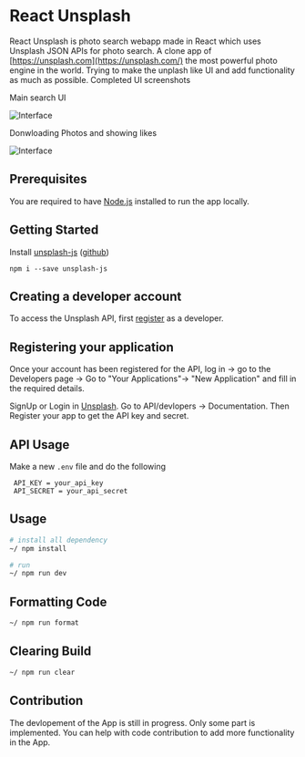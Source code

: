 # React Unsplash

React Unsplash is photo search webapp made in React which uses Unsplash JSON APIs for photo search. A clone app of  [https://unsplash.com](https://unsplash.com/) the most powerful photo engine in the world. Trying to make the unplash like UI  and add functionality as much as possible. Completed UI screenshots


Main search UI

![Interface](Assets/unplash-clone.jpg?raw=true "Web App picture")

Donwloading Photos and showing likes

![Interface](Assets/download_photos.jpg?raw=true "Web App picture")

## Prerequisites

You are required to have [Node.js](https://nodejs.org/) installed to run the app locally.

## Getting Started

Install [unsplash-js](https://github.com/unsplash/unsplash-js) ([github](https://github.com/unsplash/unsplash-js))

```
npm i --save unsplash-js
```
## Creating a developer account

To access the Unsplash API, first [register](https://unsplash.com/developers) as a developer.


## Registering your application

Once your account has been registered for the API, log in -> go to the Developers page -> Go to "Your Applications"->  "New Application" and fill in the required details.



SignUp or Login in [Unsplash](https://unsplash.com). Go to API/devlopers ->  Documentation. Then Register your app to get the API key and secret.

## API Usage
Make a new `.env` file and do the following

```
 API_KEY = your_api_key
 API_SECRET = your_api_secret
```

## Usage

```sh
# install all dependency
~/ npm install

# run
~/ npm run dev 
```

## Formatting Code

```sh
~/ npm run format 
```

## Clearing Build

```sh
~/ npm run clear 
```


## Contribution

The devlopement of the App is still in progress. Only some part is implemented. You can help with 
code contribution to add more functionality in the App.